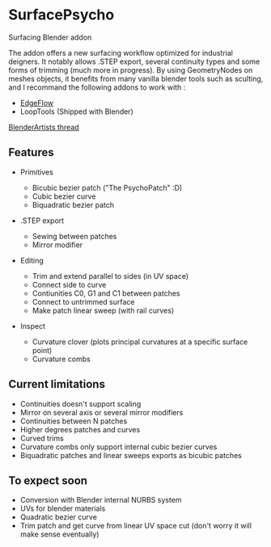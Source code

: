 # SurfacePsycho
Surfacing Blender addon

The addon offers a new surfacing workflow optimized for industrial deigners. It notably allows .STEP export, several continuity types and some forms of trimming (much more in progress). By using GeometryNodes on meshes objects, it benefits from many vanilla blender tools such as sculting, and I recommand the following addons to work with :
* [EdgeFlow](https://github.com/BenjaminSauder/EdgeFlow)
* LoopTools (Shipped with Blender)

[BlenderArtists thread](https://blenderartists.org/t/surfacepsycho-addon-project/1487629)

## Features
* Primitives
  * Bicubic bezier patch ("The PsychoPatch" :D)
  * Cubic bezier curve
  * Biquadratic bezier patch

* .STEP export
  * Sewing between patches
  * Mirror modifier

* Editing
  * Trim and extend parallel to sides (in UV space)
  * Connect side to curve
  * Contiunities C0, G1 and C1 between patches
  * Connect to untrimmed surface
  * Make patch linear sweep (with rail curves)

* Inspect
  * Curvature clover (plots principal curvatures at a specific surface point)
  * Curvature combs

## Current limitations
* Continuities doesn't support scaling
* Mirror on several axis or several mirror modifiers
* Continuities between N patches
* Higher degrees patches and curves
* Curved trims
* Curvature combs only support internal cubic bezier curves
* Biquadratic patches and linear sweeps exports as bicubic patches

## To expect soon
* Conversion with Blender internal NURBS system
* UVs for blender materials
* Quadratic bezier curve
* Trim patch and get curve from linear UV space cut (don't worry it will make sense eventually)
